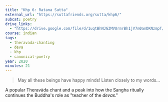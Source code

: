 ```yaml
---
title: "Khp 6: Ratana Sutta"
external_url: "https://suttafriends.org/sutta/khp6/"
subcat: poetry
drive_links:
  - "https://drive.google.com/file/d/1uqtBhNJG3MVUrmrBh1jV7m0anDKNzmpT/view?usp=drivesdk"
course: indian
tags:
  - theravada-chanting
  - deva
  - khp
  - canonical-poetry
year: 2020
minutes: 21
---
```


> May all these beings have happy minds!
Listen closely to my words...

A popular Theravāda chant and a peak into how the Sangha ritually continues the Buddha's role as "teacher of the *devas*."
